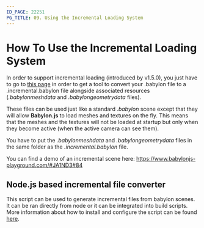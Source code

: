 ```yaml
---
ID_PAGE: 22251
PG_TITLE: 09. Using the Incremental Loading System
---
```


# How To Use the Incremental Loading System

In order to support incremental loading (introduced by v1.5.0), you just have to go to [this page](https://github.com/BabylonJS/Exporters/tree/master/Tools/MakeIncremental) in order to get a tool to convert your .babylon file to a .incremental.babylon file alongside associated resources (_.babylonmeshdata_ and _.babylongeometrydata_ files).

These files can be used just like a standard _.babylon_ scene except that they will allow **Babylon.js** to load meshes and textures on the fly. This means that the meshes and the textures will not be loaded at startup but only when they become active (when the active camera can see them).

You have to put the _.babylonmeshdata_ and _.babylongeometrydata_ files in the same folder as the _.incremental.babylon_ file.

You can find a demo of an incremental scene here: https://www.babylonjs-playground.com/#JA1ND3#84

## Node.js based incremental file converter
This script can be used to generate incremental files from babylon scenes. It can be ran directly from node or it can be integrated into build scripts. More information about how to install and configure the script can be found [here](https://www.npmjs.com/package/babylonjs-make-incremental).
